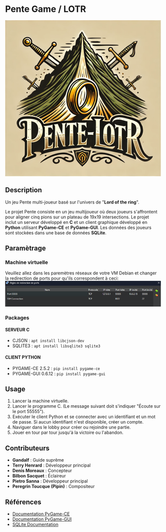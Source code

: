 # Pente Game / LOTR

![Logo](images/Logo.png)

## Description

Un jeu Pente multi-joueur basé sur l'univers de "**Lord of the ring**".

Le projet Pente consiste en un jeu multijoueur où deux joueurs s'affrontent pour aligner cinq pions sur un plateau de 19x19 intersections. Le projet inclut un serveur développé en **C** et un client graphique développé en **Python** utilisant **PyGame-CE** et **PyGame-GUI**. Les données des joueurs sont stockées dans une base de données **SQLite**.

## Paramètrage

### Machine virtuelle

Veuillez allez dans les paremètres réseaux de votre VM Debian et changer la redirection de ports pour qu'ils correspondent à ceci:
![Redirection de ports](images/redirection_ports.png)

### Packages

#### SERVEUR C

- CJSON : `apt install libcjson-dev`
- SQLITE3 : `apt install libsqlite3 sqlite3`

#### CLIENT PYTHON

- PYGAME-CE 2.5.2 : `pip install pygame-ce`
- PYGAME-GUI 0.6.12 : `pip install pygame-gui`

## Usage

1. Lancer la machine virtuelle.
2. Lancer le programme C. (Le message suivant doit s'indiquer "Écoute sur le port 55555").
3. Exécuter le client Python et se connecter avec un identifiant et un mot de passe. Si aucun identifiant n'est disponible, créer un compte.
4. Naviguer dans le lobby pour créer ou rejoindre une partie.
5. Jouer en tour par tour jusqu'à la victoire ou l'abandon.

## Contributeurs

- **Gandalf** : Guide suprême
- **Terry Henrard** : Développeur principal
- **Denis Moreaux** : Concepteur
- **Bilbon Sacquet** : Éclaireur
- **Pietro Sanna** : Développeur principal
- **Peregrin Toucque (Pipin)** : Compositeur

## Références

- [Documentation PyGame-CE](https://pyga.me/docs/)
- [Documentation PyGame-GUI](https://pygame-gui.readthedocs.io/en/latest/)
- [SQLite Documentation](https://www.sqlite.org/)
